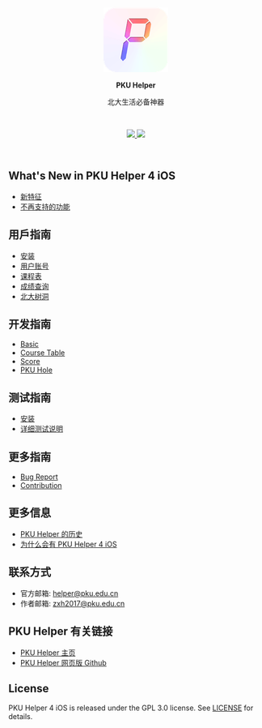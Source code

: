 <p align="center">
  <img src="assets/images/pkuhelper_logo.png" alt="PKU Helper" title="PKU Helper">
</p>
<p align="center"><b>PKU Helper</b></p>
<p align="center">北大生活必备神器</p>

<br>

<p align="center">
  <a href="https://github.com/pkuhelper-ios-4/PKU-Helper-4-iOS/issues">
    <img src="https://img.shields.io/github/issues/pkuhelper-ios-4/PKU-Helper-4-iOS">
  </a>
  <a href="https://github.com/pkuhelper-ios-4/PKU-Helper-4-iOS/blob/master/LICENSE">
    <img src="https://img.shields.io/github/license/pkuhelper-ios-4/PKU-Helper-4-iOS">
  </a>
</p>

<br>


What's New in PKU Helper 4 iOS
---------------------------------
- [新特征](/NEW_FEATURES.md)
- [不再支持的功能](/DEPRECATED_MODULES.md)


用戶指南
------------
- [安装](/USER_GUIDE_INSTALLATION.md)
- [用户账号](/USER_GUIDE_USER_ACCOUNT.md)
- [课程表](/USER_GUIDE_COURSE_TABLE.md)
- [成绩查询](/USER_GUIDE_SCORE.md)
- [北大树洞](/USER_GUIDE_PKU_HOLE.md)


开发指南
-----------------
- [Basic](/DEVELOPER_GUIDE_BASIC.md)
- [Course Table](/DEVELOPER_GUIDE_COURSE_TABLE.md)
- [Score](/DEVELOPER_GUIDE_SCORE.md)
- [PKU Hole](/DEVELOPER_GUIDE_PKU_HOLE.md)


测试指南
------------
- [安装](/USER_GUIDE_INSTALLATION.md#TestFlight)
- [详细测试说明](/TESTING_GUIDE.md)


更多指南
------------
- [Bug Report](/BUG_REPORT.md)
- [Contribution](/CONTRIBUTION.md)


更多信息
------------------
- [PKU Helper 的历史](/PKU_HELPER_HISTORY.md)
- [为什么会有 PKU Helper 4 iOS](/WHY_PKU_HELPER_4.md)


联系方式
-------------
- 官方邮箱: [helper@pku.edu.cn](mailto:helper@pku.edu.cn)
- 作者邮箱: [zxh2017@pku.edu.cn](mailto:zxh2017@pku.edu.cn)


PKU Helper 有关链接
--------------------
- [PKU Helper 主页](https://pkuhelper.pku.edu.cn)
- [PKU Helper 网页版 Github](https://github.com/pkuhelper-web)


License
--------------
PKU Helper 4 iOS is released under the GPL 3.0 license. See [LICENSE](https://github.com/pkuhelper-ios-4/PKU-Helper-4-iOS/blob/master/LICENSE) for details.
